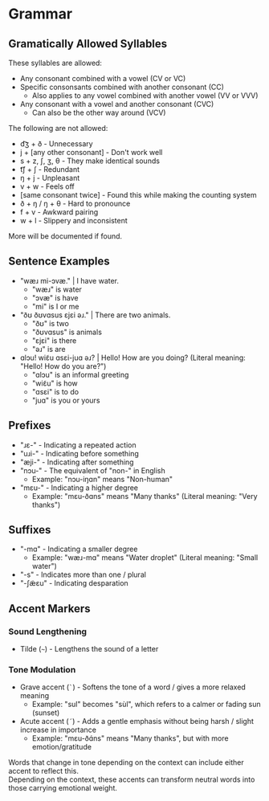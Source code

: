 # Grammar
## Gramatically Allowed Syllables
These syllables are allowed: 
* Any consonant combined with a vowel (CV or VC)
* Specific consonsants combined with another consonant (CC)
    * Also applies to any vowel combined with another vowel (VV or VVV)
* Any consonant with a vowel and another consonant (CVC)
    * Can also be the other way around (VCV)

The following are not allowed:
* d͡ʒ + ð - Unnecessary
* j + [any other consonant] - Don't work well
* s + z, ʃ, ʒ, θ - They make identical sounds
* t͡ʃ + ʃ - Redundant
* ŋ + j - Unpleasant
* v + w - Feels off
* [same consonant twice] - Found this while making the counting system
* ð + ŋ / ŋ + θ - Hard to pronounce
* f + v - Awkward pairing
* w + l - Slippery and inconsistent

More will be documented if found.

## Sentence Examples
* "wæɹ mi-ɔvæ." | I have water.
    * "wæɹ" is water
    * "ɔvæ" is have
    * "mi" is I or me
* "ðʊ ðʊvɑsus ɛjɛi əɹ." | There are two animals.
    * "ðʊ" is two
    * "ðʊvɑsus" is animals
    * "ɛjɛi" is there
    * "əɹ" is are
* ɑlɔu! wiɛ̃u ɑsɛi-juɑ əɹ? | Hello! How are you doing? (Literal meaning: "Hello! How do you are?")
    * "ɑlɔu" is an informal greeting
    * "wiɛ̃u" is how
    * "ɑsɛi" is to do
    * "juɑ" is you or yours

## Prefixes
* "ɹɛ-" - Indicating a repeated action
* "uɹi-" - Indicating before something
* "æji-" - Indicating after something
* "nɔu-" - The equivalent of "non-" in English
    * Example: "nɔu-iŋɑn" means "Non-human"
* "mɛu-" - Indicating a higher degree
    * Example: "mɛu-ðɑns" means "Many thanks" (Literal meaning: "Very thanks")

## Suffixes
* "-mɑ" - Indicating a smaller degree
    * Example: "wæɹ-mɑ" means "Water droplet" (Literal meaning: "Small water")
* "-s" - Indicates more than one / plural
* "-ʃæ̃ɛu" - Indicating desparation

## Accent Markers
### Sound Lengthening
* Tilde (`~`) - Lengthens the sound of a letter

### Tone Modulation
* Grave accent (`` ` ``) - Softens the tone of a word / gives a more relaxed meaning
    * Example: "sul" becomes "sùl", which refers to a calmer or fading sun (sunset)
* Acute accent (`´`) - Adds a gentle emphasis without being harsh / slight increase in importance
    * Example: "mɛu-ðɑ́ns" means "Many thanks", but with more emotion/gratitude

Words that change in tone depending on the context can include either accent to reflect this. <br>
Depending on the context, these accents can transform neutral words into those carrying emotional weight.